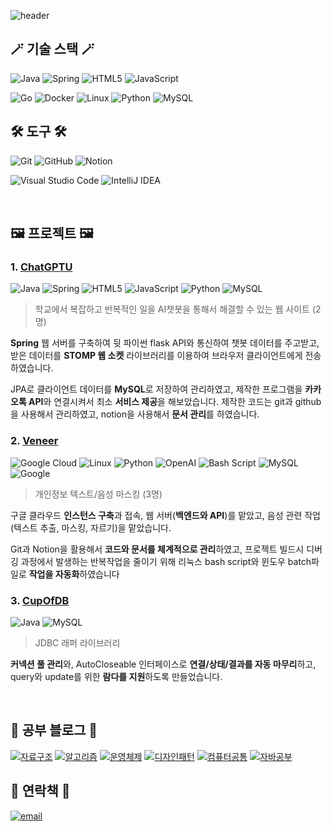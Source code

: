 ![header](https://capsule-render.vercel.app/api?type=venom&color=auto&height=200&section=header&text=이정한&fontSize=70&animation=fadeIn)


## 🪄 기술 스택 🪄
![Java](https://img.shields.io/badge/java-%23ED8B00.svg?style=for-the-badge&logo=openjdk&logoColor=white) ![Spring](https://img.shields.io/badge/spring-%236DB33F.svg?style=for-the-badge&logo=spring&logoColor=white) ![HTML5](https://img.shields.io/badge/html5-%23E34F26.svg?style=for-the-badge&logo=html5&logoColor=white) ![JavaScript](https://img.shields.io/badge/javascript-%23323330.svg?style=for-the-badge&logo=javascript&logoColor=%23F7DF1E)

![Go](https://img.shields.io/badge/go-%2300ADD8.svg?style=for-the-badge&logo=go&logoColor=white) ![Docker](https://img.shields.io/badge/docker-%230db7ed.svg?style=for-the-badge&logo=docker&logoColor=white) ![Linux](https://img.shields.io/badge/Linux-FCC624?style=for-the-badge&logo=linux&logoColor=black) ![Python](https://img.shields.io/badge/python-3670A0?style=for-the-badge&logo=python&logoColor=ffdd54) ![MySQL](https://img.shields.io/badge/mysql-4479A1.svg?style=for-the-badge&logo=mysql&logoColor=white)



## 🛠 도구 🛠
![Git](https://img.shields.io/badge/git-%23F05033.svg?style=for-the-badge&logo=git&logoColor=white) ![GitHub](https://img.shields.io/badge/github-%23121011.svg?style=for-the-badge&logo=github&logoColor=white) ![Notion](https://img.shields.io/badge/Notion-%23000000.svg?style=for-the-badge&logo=notion&logoColor=white)

![Visual Studio Code](https://img.shields.io/badge/Visual%20Studio%20Code-0078d7.svg?style=for-the-badge&logo=visual-studio-code&logoColor=white)
 ![IntelliJ IDEA](https://img.shields.io/badge/IntelliJIDEA-000000.svg?style=for-the-badge&logo=intellij-idea&logoColor=white)


</br>

## 🖼️ 프로젝트 🖼️
### 1. [ChatGPTU](https://github.com/worldbiomusic/ChatGPTU)
![Java](https://img.shields.io/badge/java-%23ED8B00.svg?style=for-the-badge&logo=openjdk&logoColor=white) ![Spring](https://img.shields.io/badge/spring-%236DB33F.svg?style=for-the-badge&logo=spring&logoColor=white) ![HTML5](https://img.shields.io/badge/html5-%23E34F26.svg?style=for-the-badge&logo=html5&logoColor=white) ![JavaScript](https://img.shields.io/badge/javascript-%23323330.svg?style=for-the-badge&logo=javascript&logoColor=%23F7DF1E) ![Python](https://img.shields.io/badge/python-3670A0?style=for-the-badge&logo=python&logoColor=ffdd54) ![MySQL](https://img.shields.io/badge/mysql-4479A1.svg?style=for-the-badge&logo=mysql&logoColor=white)

> 학교에서 복잡하고 반복적인 일을 AI챗봇을 통해서 해결할 수 있는 웹 사이트 (2명)

**Spring** 웹 서버를 구축하여 뒷 파이썬 flask API와 통신하여 챗봇 데이터를 주고받고, 받은 데이터를
**STOMP 웹 소켓** 라이브러리를 이용하여 브라우저 클라이언트에게 전송하였습니다.

JPA로 클라이언트 데이터를 **MySQL**로 저장하여 관리하였고, 제작한 프로그램을 **카카오톡 API**와 연결시켜서 최소 **서비스 제공**을 해보았습니다. 제작한 코드는 git과 github을 사용해서 관리하였고, notion을 사용해서 **문서 관리**를 하였습니다.


### 2. [Veneer](https://github.com/veneer-KISIA/Webpage)
![Google Cloud](https://img.shields.io/badge/GoogleCloud-%234285F4.svg?style=for-the-badge&logo=google-cloud&logoColor=white) ![Linux](https://img.shields.io/badge/Linux-FCC624?style=for-the-badge&logo=linux&logoColor=black) ![Python](https://img.shields.io/badge/python-3670A0?style=for-the-badge&logo=python&logoColor=ffdd54) ![OpenAI](https://img.shields.io/badge/OpenAI(Whisper)-74aa9c?style=for-the-badge&logo=openai&logoColor=white) ![Bash Script](https://img.shields.io/badge/bash_script-%23121011.svg?style=for-the-badge&logo=gnu-bash&logoColor=white) ![MySQL](https://img.shields.io/badge/mysql-4479A1.svg?style=for-the-badge&logo=mysql&logoColor=white) ![Google](https://img.shields.io/badge/google_api-4285F4?style=for-the-badge&logo=google&logoColor=white)

> 개인정보 텍스트/음성 마스킹 (3명)

구글 클라우드 **인스턴스 구축**과 접속, 웹 서버(**백엔드와 API**)를 맡았고, 음성 관련 작업(텍스트 추출, 마스킹, 자르기)을 맡았습니다.

Git과 Notion을 활용해서 **코드와 문서를 체계적으로 관리**하였고, 프로젝트 빌드시 디버깅 과정에서 발생하는 반복작업을 줄이기 위해 리눅스 bash script와 윈도우 batch파일로 **작업을 자동화**하였습니다


### 3. [CupOfDB](https://github.com/worldbiomusic/CupOfDB)
![Java](https://img.shields.io/badge/java-%23ED8B00.svg?style=for-the-badge&logo=openjdk&logoColor=white) ![MySQL](https://img.shields.io/badge/mysql-4479A1.svg?style=for-the-badge&logo=mysql&logoColor=white)

> JDBC 래퍼 라이브러리

**커넥션 풀 관리**와, AutoCloseable 인터페이스로 **연결/상태/결과를 자동 마무리**하고, query와 update를 위한 **람다를 지원**하도록 만들었습니다.

 
</br>

## 📒 공부 블로그 📒 
[![자료구조](https://img.shields.io/badge/자료구조-03C75A?style=for-the-badge&logo=Naver&logoColor=white)](https://blog.naver.com/PostView.naver?blogId=ljh3047063&logNo=222181267345&categoryNo=67&parentCategoryNo=0&viewDate=&currentPage=1&postListTopCurrentPage=1&from=postView&userTopListOpen=true&userTopListCount=5&userTopListManageOpen=false&userTopListCurrentPage=1) [![알고리즘](https://img.shields.io/badge/알고리즘-03C75A?style=for-the-badge&logo=Naver&logoColor=white)](https://blog.naver.com/PostList.naver?blogId=ljh3047063&from=postList&categoryNo=111) [![운영체제](https://img.shields.io/badge/운영체제-03C75A?style=for-the-badge&logo=Naver&logoColor=white)](https://blog.naver.com/PostList.naver?blogId=ljh3047063&from=postList&categoryNo=69) [![디자인패턴](https://img.shields.io/badge/디자인패턴-03C75A?style=for-the-badge&logo=Naver&logoColor=white)](https://blog.naver.com/PostList.naver?blogId=ljh3047063&from=postList&categoryNo=122) [![컴퓨터공통](https://img.shields.io/badge/컴퓨터공통-03C75A?style=for-the-badge&logo=Naver&logoColor=white)](https://blog.naver.com/PostList.naver?blogId=ljh3047063&from=postList&categoryNo=20) [![자바공부](https://img.shields.io/badge/자바공부-03C75A?style=for-the-badge&logo=Naver&logoColor=white)](https://blog.naver.com/PostList.naver?blogId=ljh3047063&from=postList&categoryNo=16)



## 🔔 연락책 🔔
[![email](https://img.shields.io/badge/worldbiomusic@gmail.com-D14836?style=for-the-badge&logo=gmail&logoColor=white)](mailto:worldbiomusic@gmail.com)


<!-- # library -->

<!-- 네이버 배지 -->
<!-- [![](https://img.shields.io/badge/-03C75A?style=for-the-badge&logo=Naver&logoColor=white)]() -->

<!-- 배지 (아이콘은 https://simpleicons.org/ 에서 이름 복사하기)-->
<!-- <img src="https://img.shields.io/badge/<이름>-<RGB색상>?style=for-the-badge&logo=<로고이름>&logoColor=white"> -->


<!-- 배지 모음 사이트 -->
<!-- https://github.com/Ileriayo/markdown-badges -->
